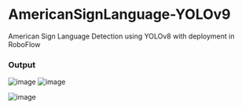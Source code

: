 # AmericanSignLanguage-YOLOv9
American Sign Language Detection using YOLOv8 with deployment in RoboFlow

### Output

![image](https://github.com/user-attachments/assets/8cdb9b89-267a-476b-a0a7-a4c0706a590d)
![image](https://github.com/user-attachments/assets/a10ba266-234c-4023-8daa-a646a12aacb6)

![image](https://github.com/user-attachments/assets/c24126c8-546c-47fa-8561-6bd0ad8dab7d)
